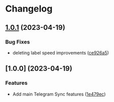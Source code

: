 # Changelog


## [1.0.1](https://github.com/soberhacker/obsidian-telegram-sync/compare/1.0.0...1.0.1) (2023-04-19)


### Bug Fixes

* deleting label speed improvements ([ce926a5](https://github.com/soberhacker/obsidian-telegram-sync/commit/ce926a554b1dfdf506681055fa216e695105f9f1))

## [1.0.0] (2023-04-19)


### Features

* Add main Telegram Sync features ([1e479ec](https://github.com/soberhacker/obsidian-telegram-sync/commit/1e479ecffb9b4a9ad3414405e887c551cdffc67e))